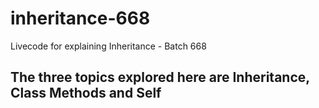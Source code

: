 # inheritance-668
Livecode for explaining Inheritance - Batch 668

## The three topics explored here are Inheritance, Class Methods and Self 
